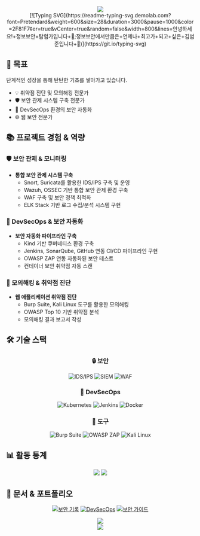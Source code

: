 <div align="center">
  <!-- 웨이브 효과가 있는 버전 -->
  <img src="https://capsule-render.vercel.app/api?type=waving&color=0:2F81F7,100:79C0FF&height=120&section=header&text=정보보안%20탐험가&fontSize=40&fontColor=ffffff&animation=twinkling&fontAlignY=35&fontFamily=Pretendard" />
</div>

<div align="center">
  <!-- 타이핑 효과가 있는 버전 -->
  [![Typing SVG](https://readme-typing-svg.demolab.com?font=Pretendard&weight=600&size=28&duration=3000&pause=1000&color=2F81F7&center=true&vCenter=true&random=false&width=800&lines=안녕하세요!+정보보안+탐험가입니다+👋;정보보안에서만큼은+언제나+최고가+되고+싶은+김범준입니다+💫)](https://git.io/typing-svg)
</div>

## 🎯 목표
단계적인 성장을 통해 탄탄한 기초를 쌓아가고 있습니다.
- 💡 취약점 진단 및 모의해킹 전문가
- 🛡️ 보안 관제 시스템 구축 전문가
- 🚀 DevSecOps 환경의 보안 자동화
- 🌐 웹 보안 전문가

## 📚 프로젝트 경험 & 역량

### 🛡️ 보안 관제 & 모니터링
- **통합 보안 관제 시스템 구축**
  - Snort, Suricata를 활용한 IDS/IPS 구축 및 운영
  - Wazuh, OSSEC 기반 통합 보안 관제 환경 구축
  - WAF 구축 및 보안 정책 최적화
  - ELK Stack 기반 로그 수집/분석 시스템 구현

### 🚀 DevSecOps & 보안 자동화
- **보안 자동화 파이프라인 구축**
  - Kind 기반 쿠버네티스 환경 구축
  - Jenkins, SonarQube, GitHub 연동 CI/CD 파이프라인 구현
  - OWASP ZAP 연동 자동화된 보안 테스트
  - 컨테이너 보안 취약점 자동 스캔

### 🎯 모의해킹 & 취약점 진단
- **웹 애플리케이션 취약점 진단**
  - Burp Suite, Kali Linux 도구를 활용한 모의해킹
  - OWASP Top 10 기반 취약점 분석
  - 모의해킹 결과 보고서 작성

## 🛠️ 기술 스택
<div align="center">
  
  ### 🔒 보안
  ![IDS/IPS](https://img.shields.io/badge/IDS/IPS-FF0000?style=for-the-badge&logo=shield&logoColor=white)
  ![SIEM](https://img.shields.io/badge/SIEM-000000?style=for-the-badge&logo=shield&logoColor=white)
  ![WAF](https://img.shields.io/badge/WAF-4B275F?style=for-the-badge&logo=webauthn&logoColor=white)

  ### 🚀 DevSecOps
  ![Kubernetes](https://img.shields.io/badge/Kubernetes-326CE5?style=for-the-badge&logo=kubernetes&logoColor=white)
  ![Jenkins](https://img.shields.io/badge/Jenkins-D24939?style=for-the-badge&logo=jenkins&logoColor=white)
  ![Docker](https://img.shields.io/badge/Docker-2496ED?style=for-the-badge&logo=Docker&logoColor=white)
  
  ### 🔧 도구
  ![Burp Suite](https://img.shields.io/badge/Burp%20Suite-FF6B00?style=for-the-badge&logo=burpsuite&logoColor=white)
  ![OWASP ZAP](https://img.shields.io/badge/OWASP%20ZAP-FF0000?style=for-the-badge&logo=owasp&logoColor=white)
  ![Kali Linux](https://img.shields.io/badge/Kali-557C94?style=for-the-badge&logo=kalilinux&logoColor=white)
</div>

## 📊 활동 통계
<div align="center">
  <img src="https://github-readme-stats.vercel.app/api?username=kimbeomjoon90&show_icons=true&theme=tokyonight&locale=kr" />
  
  <!-- GitHub 연속 활동 통계 -->
  <img src="https://github-readme-streak-stats.herokuapp.com/?user=kimbeomjoon90&theme=tokyonight&locale=ko" />
</div>

## 📝 문서 & 포트폴리오
<div align="center">
  
[![보안 기록](https://img.shields.io/badge/보안%20기록-white?style=for-the-badge&logo=notion&logoColor=black)](https://www.notion.so/Joon-s-Information-Security-Record-2e8d6eb090ec4e608137dad26e774881)
[![DevSecOps](https://img.shields.io/badge/DevSecOps%20포트폴리오-blue?style=for-the-badge&logo=notion&logoColor=white)](https://www.notion.so/DevSecOps-Portfolio-165770246ae0808babd4e522ddc9aa56)
[![보안 가이드](https://img.shields.io/badge/보안%20가이드-green?style=for-the-badge&logo=github&logoColor=white)](http://jcbou123.iptime.org/guide.Project/)

</div>

<!-- 뱀 게임 컨트리뷰션 -->
<div align="center">
  <img src="https://github.com/kimbeomjoon90/kimbeomjoon90/blob/output/github-contribution-grid-snake.svg" />
</div>

<div align="center">
  <img src="https://capsule-render.vercel.app/api?type=waving&color=gradient&height=150&section=footer" />
</div>

